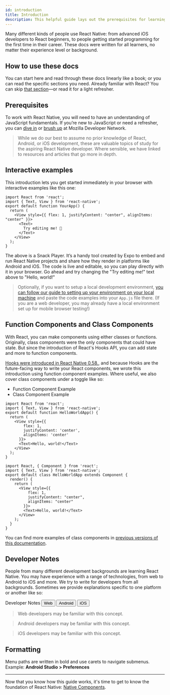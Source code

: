 ```yaml
---
id: introduction
title: Introduction
description: This helpful guide lays out the prerequisites for learning React Native, using these docs, and setting up your environment.
---
```


Many different kinds of people use React Native: from advanced iOS developers to React beginners, to people getting started programming for the first time in their career. These docs were written for all learners, no matter their experience level or background.

## How to use these docs

You can start here and read through these docs linearly like a book; or you can read the specific sections you need. Already familiar with React? You can skip [that section](intro-react)—or read it for a light refresher.

## Prerequisites

To work with React Native, you will need to have an understanding of JavaScript fundamentals. If you’re new to JavaScript or need a refresher, you can [dive in](https://developer.mozilla.org/en-US/docs/Web/JavaScript) or [brush up](https://developer.mozilla.org/en-US/docs/Web/JavaScript/A_re-introduction_to_JavaScript) at Mozilla Developer Network.

> While we do our best to assume no prior knowledge of React, Android, or iOS development, these are valuable topics of study for the aspiring React Native developer. Where sensible, we have linked to resources and articles that go more in depth.
## Interactive examples

This introduction lets you get started immediately in your browser with interactive examples like this one:

```SnackPlayer name=Hello%20World
import React from 'react';
import { Text, View } from 'react-native';
export default function YourApp() {
  return (
    <View style={{ flex: 1, justifyContent: "center", alignItems: "center" }}>
      <Text>
        Try editing me! 🎉
      </Text>
    </View>
  );
}
```

The above is a Snack Player. It’s a handy tool created by Expo to embed and run React Native projects and share how they render in platforms like Android and iOS. The code is live and editable, so you can play directly with it in your browser. Go ahead and try changing the "Try editing me!" text above to "Hello, world!"

> Optionally, if you want to setup a local development environment, [you can follow our guide to setting up your environment on your local machine](environment-setup) and paste the code examples into your `App.js` file there. (If you are a web developer, you may already have a local environment set up for mobile browser testing!)
## Function Components and Class Components

With React, you can make components using either classes or functions. Originally, class components were the only components that could have state. But since the introduction of React's Hooks API, you can add state and more to function components.

[Hooks were introduced in React Native 0.58.](https://facebook.github.io/react-native/blog/2019/03/12/releasing-react-native-059), and because Hooks are the future-facing way to write your React components, we wrote this introduction using function component examples. Where useful, we also cover class components under a toggle like so:

<div class="toggler">
  <ul role="tablist" class="toggle-syntax">
    <li id="functional" class="button-functional" aria-selected="false" role="tab" tabindex="0" aria-controls="functionaltab" onclick="displayTabs('syntax', 'functional')">
      Function Component Example
    </li>
    <li id="classical" class="button-classical" aria-selected="false" role="tab" tabindex="0" aria-controls="classicaltab" onclick="displayTabs('syntax', 'classical')">
      Class Component Example
    </li>
  </ul>
</div>

<block class="functional syntax" />

```SnackPlayer name=Hello%20World%20Function%20Component
import React from 'react';
import { Text, View } from 'react-native';
export default function HelloWorldApp() {
  return (
    <View style={{
        flex: 1,
        justifyContent: 'center',
        alignItems: 'center'
      }}>
      <Text>Hello, world!</Text>
    </View>
  );
}
```

<block class="classical syntax" />

```SnackPlayer name=Hello%20World%20Class%20Component
import React, { Component } from 'react';
import { Text, View } from 'react-native';
export default class HelloWorldApp extends Component {
  render() {
    return (
      <View style={{
          flex: 1,
          justifyContent: "center",
          alignItems: "center"
        }}>
        <Text>Hello, world!</Text>
      </View>
    );
  }
}
```

<block class="endBlock syntax" />

You can find more examples of class components in [previous versions of this documentation](/react-native/versions).

## Developer Notes

People from many different development backgrounds are learning React Native. You may have experience with a range of technologies, from web to Android to iOS and more. We try to write for developers from all backgrounds. Sometimes we provide explanations specific to one platform or another like so:

<div class="toggler">
  <span>Developer Notes</span>
  <span role="tablist" class="toggle-devNotes">
    <button role="tab" class="button-webNote" onclick="displayTabs('devNotes', 'webNote')">Web</button>
    <button role="tab" class="button-androidNote" onclick="displayTabs('devNotes', 'androidNote')">Android</button>
    <button role="tab" class="button-iosNote" onclick="displayTabs('devNotes', 'iosNote')">iOS</button>
  </span>
</div>

<block class="webNote devNotes" />

> Web developers may be familiar with this concept.
<block class="androidNote devNotes" />

> Android developers may be familiar with this concept.
<block class="iosNote devNotes" />

> iOS developers may be familiar with this concept.
<block class="endBlock devNotes" />

## Formatting

Menu paths are written in bold and use carets to navigate submenus. Example: **Android Studio > Preferences**

---

Now that you know how this guide works, it's time to get to know the foundation of React Native: [Native Components](intro-react-native-components.md).